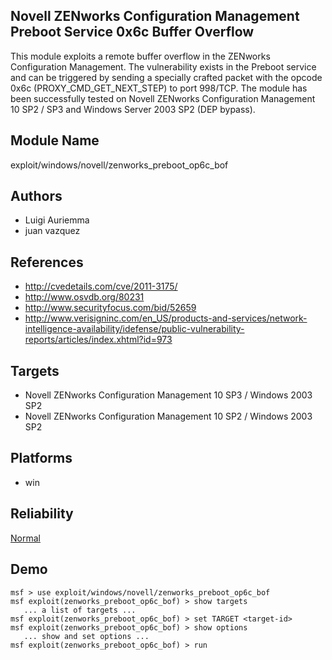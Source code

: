 ## Novell ZENworks Configuration Management Preboot Service 0x6c Buffer Overflow

This module exploits a remote buffer overflow in the 
ZENworks Configuration Management. The vulnerability exists 
in the Preboot service and can be triggered by sending a 
specially crafted packet with the opcode 0x6c 
(PROXY_CMD_GET_NEXT_STEP) to port 998/TCP. The module has 
been successfully tested on Novell ZENworks Configuration 
Management 10 SP2 / SP3 and Windows Server 2003 SP2 (DEP 
bypass).


## Module Name
exploit/windows/novell/zenworks_preboot_op6c_bof

## Authors
* Luigi Auriemma
* juan vazquez


## References
* http://cvedetails.com/cve/2011-3175/
* http://www.osvdb.org/80231
* http://www.securityfocus.com/bid/52659
* http://www.verisigninc.com/en_US/products-and-services/network-intelligence-availability/idefense/public-vulnerability-reports/articles/index.xhtml?id=973



## Targets
* Novell ZENworks Configuration Management 10 SP3 / Windows 2003 SP2
* Novell ZENworks Configuration Management 10 SP2 / Windows 2003 SP2


## Platforms
* win

## Reliability
[Normal](https://github.com/rapid7/metasploit-framework/wiki/Exploit-Ranking)

## Demo

```
msf > use exploit/windows/novell/zenworks_preboot_op6c_bof
msf exploit(zenworks_preboot_op6c_bof) > show targets
   ... a list of targets ...
msf exploit(zenworks_preboot_op6c_bof) > set TARGET <target-id>
msf exploit(zenworks_preboot_op6c_bof) > show options
   ... show and set options ...
msf exploit(zenworks_preboot_op6c_bof) > run
```
    
    